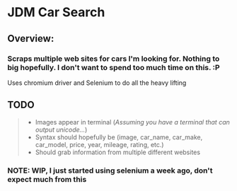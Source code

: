 # JDM Car Search

## **Overview:**
### Scraps multiple web sites for cars I'm looking for. Nothing to big hopefully. I don't want to spend too much time on this. :P

Uses chromium driver and Selenium to do all the heavy lifting


## TODO
> - Images appear in terminal (*Assuming you have a terminal that can output unicode...*)
> - Syntax should hopefully be (image, car_name, car_make, car_model, price, year, mileage, rating, etc.)
> - Should grab information from multiple different websites

### **NOTE: WIP, I just started using selenium a week ago, don't expect much from this**